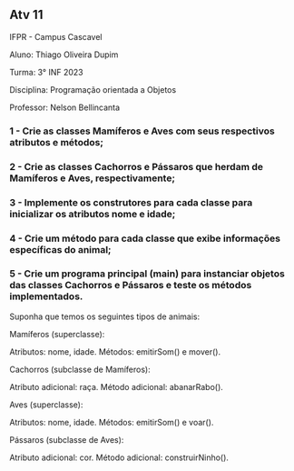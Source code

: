 ## Atv 11
IFPR - Campus Cascavel

Aluno: Thiago Oliveira Dupim

Turma: 3° INF 2023

Disciplina: Programação orientada a Objetos

Professor: Nelson Bellincanta
### 1 - Crie as classes Mamíferos e Aves com seus respectivos atributos e métodos;

### 2 - Crie as classes Cachorros e Pássaros que herdam de Mamíferos e Aves, respectivamente;

### 3 - Implemente os construtores para cada classe para inicializar os atributos nome e idade;

### 4 - Crie um método para cada classe que exibe informações específicas do animal;

### 5 - Crie um programa principal (main) para instanciar objetos das classes Cachorros e Pássaros e teste os métodos implementados.

Suponha que temos os seguintes tipos de animais:

Mamíferos (superclasse):

Atributos: nome, idade.
Métodos: emitirSom() e mover().


Cachorros (subclasse de Mamíferos):

Atributo adicional: raça.
Método adicional: abanarRabo().

Aves (superclasse):

Atributos: nome, idade.
Métodos: emitirSom() e voar().

Pássaros (subclasse de Aves):

Atributo adicional: cor.
Método adicional: construirNinho().
